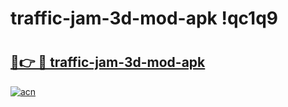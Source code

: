 # traffic-jam-3d-mod-apk !qc1q9

# <h2><a href="https://ec1osh.esa.edu.pl?title=traffic-jam-3d-mod-apk&ref=qc1q9">🔗👉 🔴 traffic-jam-3d-mod-apk</a></h2>

[![acn](https://github.com/user-attachments/assets/0f9c940e-d8b0-45ae-aac7-cd30a18b3e1c)](https://ec1osh.esa.edu.pl?title=traffic-jam-3d-mod-apk&ref=qc1q9)

